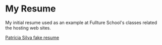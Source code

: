 # My Resume
My initial resume used as an example at Fullture School's classes related the hosting web sites.

<a href="https://patriciasilvadev.vercel.app/">Patrícia Silva fake resume</a>
